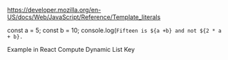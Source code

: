 https://developer.mozilla.org/en-US/docs/Web/JavaScript/Reference/Template_literals

const a = 5; 
const b = 10;
console.log(`Fifteen is ${a +b} and not ${2 * a + b}.`



Example in React Compute Dynamic List Key